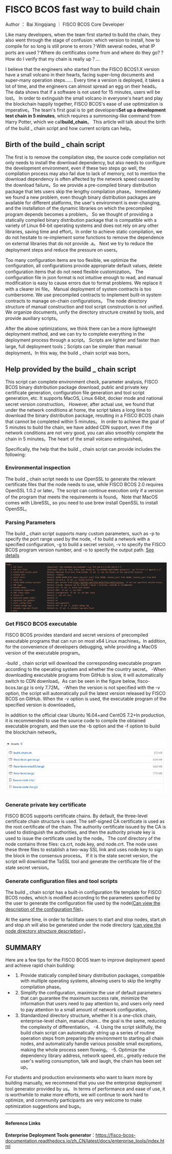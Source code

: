 # FISCO BCOS fast way to build chain

Author ： Bai Xingqiang ｜ FISCO BCOS Core Developer

Like many developers, when the team first started to build the chain, they also went through the stage of confusion: which version to install, how to compile for so long is still prone to errors？With several nodes, what IP ports are used？Where do certificates come from and where do they go?？How do I verify that my chain is really up？...

I believe that the engineers who started from the FISCO BCOS1.X version have a small volcano in their hearts, facing super-long documents and super-many operation steps...... Every time a version is deployed, it takes a lot of time, and the engineers can almost spread an egg on their heads。The data shows that if a software is not used for 15 minutes, users will be lost。
In order to extinguish the small volcano in everyone's heart and play the blockchain happily together, FISCO BCOS's ease of use optimization is imperative。The team's first goal is to get developers**Set up a development test chain in 5 minutes**, which requires a summoning-like command from Harry Potter, which we call**build_chain**。
This article will talk about the birth of the build _ chain script and how current scripts can help。

## Birth of the build _ chain script

The first is to remove the compilation step, the source code compilation not only needs to install the download dependency, but also needs to configure the development environment, even if these two steps go well, the compilation process may also fail due to lack of memory, not to mention the download dependency is often affected by the network speed caused by the download failure。So we provide a pre-compiled binary distribution package that lets users skip the lengthy compilation phase。
Immediately we found a new problem, even though binary distribution packages are available for different platforms, the user's environment is ever-changing, and the installation of the dynamic libraries on which the precompiled program depends becomes a problem。
So we thought of providing a statically compiled binary distribution package that is compatible with a variety of Linux 64-bit operating systems and does not rely on any other libraries, saving time and effort。In order to achieve static compilation, we do not hesitate to re-implement some functions to remove the dependence on external libraries that do not provide .a。
Next we try to reduce the deployment steps and reduce the pressure on users。

Too many configuration items are too flexible, we optimize the configuration, all configurations provide appropriate default values, delete configuration items that do not need flexible customization。
The configuration file in json format is not intuitive enough to read, and manual modification is easy to cause errors due to format problems. We replace it with a clearer ini file。
Manual deployment of system contracts is too cumbersome. We use precompiled contracts to implement built-in system contracts to manage on-chain configurations。
The node directory structure of manual construction and tool script construction is not unified. We organize documents, unify the directory structure created by tools, and provide auxiliary scripts。

After the above optimizations, we think there can be a more lightweight deployment method, and we can try to complete everything in the deployment process through a script。
Scripts are lighter and faster than large, full deployment tools；Scripts can be simpler than manual deployment。In this way, the build _ chain script was born。

## Help provided by the build _ chain script

This script can complete environment check, parameter analysis, FISCO BCOS binary distribution package download, public and private key certificate generation, configuration file generation and tool script generation, etc. It supports MacOS, Linux 64bit, docker mode and national secret version construction。
However, after actual use, we found that under the network conditions at home, the script takes a long time to download the binary distribution package, resulting in a FISCO BCOS chain that cannot be completed within 5 minutes。
In order to achieve the goal of 5 minutes to build the chain, we have added CDN support, even if the network conditions are not very good, you can also smoothly complete the chain in 5 minutes。The heart of the small volcano extinguished。

Specifically, the help that the build _ chain script can provide includes the following:

### Environmental inspection

The build _ chain script needs to use OpenSSL to generate the relevant certificate files that the node needs to use, while FISCO BCOS 2.0 requires OpenSSL 1.0.2 or later。The script can continue execution only if a version of the program that meets the requirements is found。
Note that MacOS comes with LibreSSL, so you need to use brew install OpenSSL to install OpenSSL。

### Parsing Parameters

The build _ chain script supports many custom parameters, such as -p to specify the port range used by the node, -f to build a network with a specified configuration, -g to build a secret version, -v to specify the FISCO BCOS program version number, and -o to specify the output path. [See details](https://fisco-bcos-documentation.readthedocs.io/zh_CN/latest/docs/manual/build_chain.html#id4)

![](../../../../images/articles/fast_build_chain/IMG_4954.PNG)

### Get FISCO BCOS executable

FISCO BCOS provides standard and secret versions of precompiled executable programs that can run on most x64 Linux machines。In addition, for the convenience of developers debugging, while providing a MacOS version of the executable program。

-build _ chain script will download the corresponding executable program according to the operating system and whether the country secret。
-When downloading executable programs from GitHub is slow, it will automatically switch to CDN download。As can be seen in the figure below, fisco-bcos.tar.gz is only 7.72M。
-When the version is not specified with the -v option, the script will automatically pull the latest version released by FISCO BCOS on GitHub. When the -v option is used, the executable program of the specified version is downloaded。

In addition to the official clear Ubuntu 16.04+and CentOS 7.2+In production, it is recommended to use the source code to compile the obtained executable program, and then use the -b option and the -f option to build the blockchain network。

![](../../../../images/articles/fast_build_chain/IMG_4955.PNG)

###  Generate private key certificate

FISCO BCOS supports certificate chains. By default, the three-level certificate chain structure is used. The self-signed CA certificate is used as the root certificate of the chain. The authority certificate issued by the CA is used to distinguish the authorities, and then the authority private key is used to issue the certificate used by the node。
The conf directory of the node contains three files: ca.crt, node.key, and node.crt. The node uses these three files to establish a two-way SSL link and uses node.key to sign the block in the consensus process。
If it is the state secret version, the script will download the TaSSL tool and generate the certificate file of the state secret version。

###  Generate configuration files and tool scripts

The build _ chain script has a built-in configuration file template for FISCO BCOS nodes, which is modified according to the parameters specified by the user to generate the configuration file used by the node([Can view the description of the configuration file](https://fisco-bcos-documentation.readthedocs.io/zh_CN/latest/docs/manual/configuration.html))。

At the same time, in order to facilitate users to start and stop nodes, start.sh and stop.sh will also be generated under the node directory ([can view the node directory structure description](https://fisco-bcos-documentation.readthedocs.io/zh_CN/latest/docs/manual/build_chain.html#id5)）。

## SUMMARY

Here are a few tips for the FISCO BCOS team to improve deployment speed and achieve rapid chain building:

- 1. Provide statically compiled binary distribution packages, compatible with multiple operating systems, allowing users to skip the lengthy compilation phase。
- 2. Simplify the configuration, maximize the use of default parameters that can guarantee the maximum success rate, minimize the information that users need to pay attention to, and users only need to pay attention to a small amount of network configuration。
- 3. Standardized directory structure, whether it is a one-click chain, enterprise-level chain, manual chain... the goal is the same, reducing the complexity of differentiation。
-4. Using the script skillfully, the build chain script can automatically string up a series of routine operation steps from preparing the environment to starting all chain nodes, and automatically handle various possible small exceptions, making the whole process seem flowing。
-5. Optimize the dependency library address, network speed, etc., greatly reduce the user's waiting consumption, talk and laugh, the chain has been set up。

For students and production environments who want to learn more by building manually, we recommend that you use the enterprise deployment tool generator provided by us。
In terms of performance and ease of use, it is worthwhile to make more efforts, we will continue to work hard to optimize, and community participants are very welcome to make optimization suggestions and bugs。

------

#### Reference Links

**Enterprise Deployment Tools generator**：https://fisco-bcos-documentation.readthedocs.io/zh_CN/latest/docs/enterprise_tools/index.html

